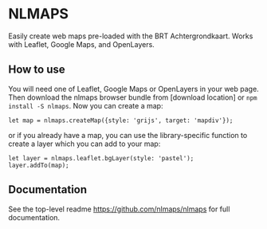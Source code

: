 # NLMAPS

Easily create web maps pre-loaded with the BRT Achtergrondkaart. Works with Leaflet, Google Maps, and OpenLayers.

## How to use

You will need one of Leaflet, Google Maps or OpenLayers in your web page. Then download the nlmaps browser bundle from [download location] or `npm install -S nlmaps`. Now you can create a map:

    let map = nlmaps.createMap({style: 'grijs', target: 'mapdiv'});

or if you already have a map, you can use the library-specific function to create a layer which you can add to your map:

    let layer = nlmaps.leaflet.bgLayer(style: 'pastel');
    layer.addTo(map);


##  Documentation

See the top-level readme https://github.com/nlmaps/nlmaps for full documentation.
